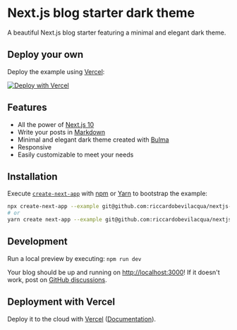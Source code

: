 # Next.js blog starter dark theme

A beautiful Next.js blog starter featuring a minimal and elegant dark theme.

## Deploy your own

Deploy the example using [Vercel](https://vercel.com):

[![Deploy with Vercel](https://vercel.com/button)](https://vercel.com/import/git?c=1&s=git@github.com:riccardobevilacqua/nextjs-blog-starter-dark-theme.git)

## Features

- All the power of [Next.js 10](https://nextjs.org/blog/next-10)
- Write your posts in [Markdown](https://en.wikipedia.org/wiki/Markdown)
- Minimal and elegant dark theme created with [Bulma](https://bulma.io/)
- Responsive
- Easily customizable to meet your needs

## Installation

Execute [`create-next-app`](https://github.com/vercel/next.js/tree/canary/packages/create-next-app) with [npm](https://docs.npmjs.com/cli/init) or [Yarn](https://yarnpkg.com/lang/en/docs/cli/create/) to bootstrap the example:

```bash
npx create-next-app --example git@github.com:riccardobevilacqua/nextjs-blog-starter-dark-theme.git <your-blog-name>
# or
yarn create next-app --example git@github.com:riccardobevilacqua/nextjs-blog-starter-dark-theme.git <your-blog-name>
```

## Development

Run a local preview by executing: `npm run dev`

Your blog should be up and running on [http://localhost:3000](http://localhost:3000)! If it doesn't work, post on [GitHub discussions](https://github.com/vercel/next.js/discussions).

## Deployment with Vercel

Deploy it to the cloud with [Vercel](https://vercel.com) ([Documentation](https://nextjs.org/docs/deployment)).
